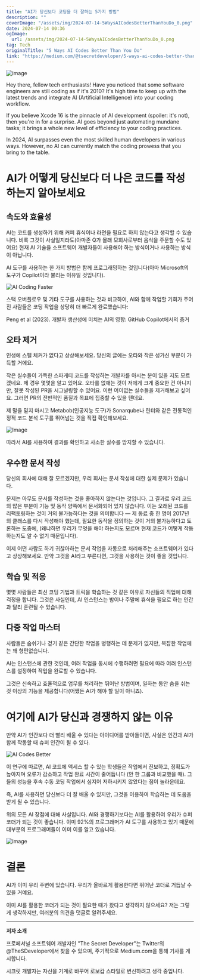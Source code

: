 ```yaml
---
title: "AI가 당신보다 코딩을 더 잘하는 5가지 방법"
description: ""
coverImage: "/assets/img/2024-07-14-5WaysAICodesBetterThanYouDo_0.png"
date: 2024-07-14 00:36
ogImage: 
  url: /assets/img/2024-07-14-5WaysAICodesBetterThanYouDo_0.png
tag: Tech
originalTitle: "5 Ways AI Codes Better Than You Do"
link: "https://medium.com/@tsecretdeveloper/5-ways-ai-codes-better-than-you-do-407f03905fff"
---
```




![image](/assets/img/2024-07-14-5WaysAICodesBetterThanYouDo_0.png)

Hey there, fellow tech enthusiasts! Have you noticed that some software engineers are still coding as if it's 2010? It's high time to keep up with the latest trends and integrate AI (Artificial Intelligence) into your coding workflow.

If you believe Xcode 16 is the pinnacle of AI development (spoiler: it's not), then you're in for a surprise. AI goes beyond just automating mundane tasks; it brings a whole new level of efficiency to your coding practices.

In 2024, AI surpasses even the most skilled human developers in various ways. However, no AI can currently match the coding prowess that you bring to the table.


<div class="content-ad"></div>

# AI가 어떻게 당신보다 더 나은 코드를 작성하는지 알아보세요

## 속도와 효율성

AI는 코드를 생성하기 위해 커피 휴식이나 라면을 필요로 하지 않는다고 생각할 수 있습니다. 비록 그것이 사실일지라도(아마존 Q가 몰래 모회사로부터 음식을 주문할 수도 있어요) 현재 AI 기술을 소프트웨어 개발자들이 사용해야 하는 방식이거나 사용하는 방식이 아닙니다.

AI 도구를 사용하는 한 가지 방법은 함께 프로그래밍하는 것입니다(아마 Microsoft의 도구가 Copilot이라 불리는 이유일 것입니다).

<div class="content-ad"></div>

![AI Coding Faster](/assets/img/2024-07-14-5WaysAICodesBetterThanYouDo_1.png)

스택 오버플로우 및 기타 도구를 사용하는 것과 비교하여, AI와 함께 작업할 기회가 주어진 사람들은 코딩 작업을 상당히 더 빠르게 완료했습니다:

Peng et al (2023). 개발자 생산성에 미치는 AI의 영향: GitHub Copilot에서의 증거

## 오타 제거

<div class="content-ad"></div>

인생에 스펠 체커가 없다고 상상해보세요. 당신의 글에는 오타와 작은 성가신 부분이 가득할 거에요.

작은 실수들이 가득한 스파게티 코드를 작성하는 개발자를 아시는 분이 있을 지도 모르겠네요. 제 경우 몇몇을 알고 있어요. 오타를 없애는 것이 저에게 크게 중요한 건 아니지만, 잘못 작성된 PR을 시그널링할 수 있어요. 이런 어이없는 실수들을 제거해보고 싶어요. 그러면 PR의 전반적인 품질과 목표에 집중할 수 있을 텐데요.

제 말을 믿지 마시고 Metabob(인공지능 도구)가 Sonarqube나 린터와 같은 전통적인 정적 코드 분석 도구를 뛰어넘는 것을 직접 확인해보세요.

![Image](/assets/img/2024-07-14-5WaysAICodesBetterThanYouDo_2.png)

<div class="content-ad"></div>

따라서 AI를 사용하여 결과를 확인하고 사소한 실수를 방지할 수 있습니다.

## 우수한 문서 작성

당신의 회사에 대해 잘 모르겠지만, 우리 회사는 문서 작성에 대한 실제 문제가 있습니다.

문제는 아무도 문서를 작성하는 것을 좋아하지 않는다는 것입니다. 그 결과로 우리 코드의 많은 부분이 기능 및 동작 양쪽에서 문서화되어 있지 않습니다. 이는 오래된 코드를 리팩토링하는 것이 거의 불가능하다는 것을 의미합니다 — 제 동료 중 한 명이 2017년의 클래스를 다시 작성해야 했는데, 필요한 동작을 정의하는 것이 거의 불가능하다고 토론하는 도중에, (왜냐하면 우리가 무엇을 해야 하는지도 모르며 현재 코드가 어떻게 작동하는지도 알 수 없기 때문입니다).

<div class="content-ad"></div>

이제 어떤 사람도 하기 귀찮아하는 문서 작업을 자동으로 처리해주는 소프트웨어가 있다고 상상해보세요. 만약 그것을 AI라고 부른다면, 그것을 사용하는 것이 좋을 것입니다.

## 학습 및 적응

몇몇 사람들은 최신 코딩 기법과 트릭을 학습하는 것 같은 이유로 자신들의 직업에 대해 걱정을 합니다. 그것은 사실인데, AI 인스턴스는 밤이나 주말에 휴식을 필요로 하는 인간과 달리 훈련될 수 있습니다.

## 다중 작업 마스터

<div class="content-ad"></div>

사람들은 숨쉬기나 걷기 같은 간단한 작업을 병행하는 데 문제가 없지만, 복잡한 작업에는 꽤 형편없습니다.

AI는 인스턴스에 관한 것인데, 여러 작업을 동시에 수행하려면 필요에 따라 여러 인스턴스를 설정하여 작업을 완료할 수 있습니다.

그것은 신속하고 효율적으로 업무를 처리하는 뛰어난 방법이며, 일하는 동안 숨을 쉬는 것 이상의 기능을 제공합니다(어쨌든 AI가 해야 할 일이 아니죠).

# 여기에 AI가 당신과 경쟁하지 않는 이유

<div class="content-ad"></div>

만약 AI가 인간보다 더 빨리 배울 수 있다는 아이디어를 받아들이면, 사실은 인간과 AI가 함께 작동할 때 슈퍼 인간이 될 수 있다.

![AI Codes Better](/assets/img/2024-07-14-5WaysAICodesBetterThanYouDo_3.png)

이 연구에 따르면, AI 코드에 액세스 할 수 있는 학생들은 작업에서 진보하고, 정확도가 높아지며 오류가 감소하고 작업 완료 시간이 줄어듭니다 (안 한 그룹과 비교했을 때). 그들의 성능을 후속 수동 코딩 작업에서 심지어 저하시키지 않았다는 점이 놀라운데요.

즉, AI를 사용하면 당신보다 더 잘 배울 수 있지만, 그것을 이용하여 학습하는 데 도움을 받게 될 수 있습니다.

<div class="content-ad"></div>

위의 모든 AI 장점에 대해 사실입니다. AI와 경쟁하기보다는 AI를 활용하여 우리가 슈퍼 코더가 되는 것이 좋습니다. 이미 92%의 프로그래머가 AI 도구를 사용하고 있기 때문에 대부분의 프로그래머들이 이미 이를 알고 있습니다.

![image](/assets/img/2024-07-14-5WaysAICodesBetterThanYouDo_4.png)

# 결론

<div class="content-ad"></div>

AI가 이미 우리 주변에 있습니다. 우리가 올바르게 활용한다면 뛰어난 코더로 거듭날 수 있을 거예요.

이미 AI를 활용한 코더가 되는 것이 필요한 때가 왔다고 생각하지 않으세요? 저는 그렇게 생각하지만, 여러분의 의견을 댓글로 알려주세요.

---
**저자 소개**

프로페셔널 소프트웨어 개발자인 "The Secret Developer"는 Twitter의 @TheSDeveloper에서 찾을 수 있으며, 주기적으로 Medium.com을 통해 기사를 게시합니다.

<div class="content-ad"></div>

시크릿 개발자는 자신을 기계로 바꾸어 로보캅 스타일로 변신하려고 생각 중입니다.